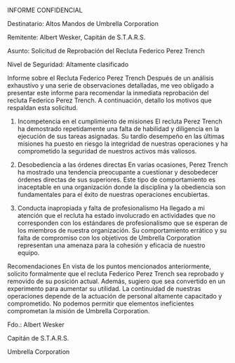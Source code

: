 INFORME CONFIDENCIAL

Destinatario: Altos Mandos de Umbrella Corporation

Remitente: Albert Wesker, Capitán de S.T.A.R.S.

Asunto: Solicitud de Reprobación del Recluta Federico Perez Trench

Nivel de Seguridad: Altamente clasificado

Informe sobre el Recluta Federico Perez Trench
Después de un análisis exhaustivo y una serie de observaciones detalladas, me veo obligado a presentar este informe para recomendar la inmediata reprobación del recluta Federico Perez Trench. A continuación, detallo los motivos que respaldan esta solicitud.

1. Incompetencia en el cumplimiento de misiones
El recluta Perez Trench ha demostrado repetidamente una falta de habilidad y diligencia en la ejecución de sus tareas asignadas. Su tardío desempeño en las últimas misiones ha puesto en riesgo la integridad de nuestras operaciones y ha comprometido la seguridad de nuestros activos más valiosos.

2. Desobediencia a las órdenes directas
En varias ocasiones, Perez Trench ha mostrado una tendencia preocupante a cuestionar y desobedecer órdenes directas de sus superiores. Este tipo de comportamiento es inaceptable en una organización donde la disciplina y la obediencia son fundamentales para el éxito de nuestras operaciones encubiertas.

3. Conducta inapropiada y falta de profesionalismo
Ha llegado a mi atención que el recluta ha estado involucrado en actividades que no corresponden con los estándares de profesionalismo que se esperan de los miembros de nuestra organización. Su comportamiento errático y su falta de compromiso con los objetivos de Umbrella Corporation representan una amenaza para la cohesión y eficacia de nuestro equipo.

Recomendaciones
En vista de los puntos mencionados anteriormente, solicito formalmente que el recluta Federico Perez Trench sea reprobado y removido de su posición actual. Además, sugiero que sea convertido en un experimento para aumentar su utilidad. La continuidad de nuestras operaciones depende de la actuación de personal altamente capacitado y comprometido. No podemos permitir que elementos ineficientes comprometan la misión de Umbrella Corporation.

Fdo.: Albert Wesker

Capitán de S.T.A.R.S.

Umbrella Corporation
